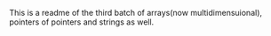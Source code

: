 This is a readme of the third batch of arrays(now multidimensuional), pointers of pointers and strings as well.
